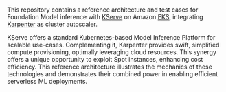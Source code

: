 #

This repository contains a reference architecture and test cases for Foundation Model inference with [KServe](https://github.com/kserve/kserve) on Amazon [EKS](https://aws.amazon.com/eks/), integrating [Karpenter](https://github.com/aws/karpenter-provider-aws) as cluster autoscaler.

KServe offers a standard Kubernetes-based Model Inference Platform for scalable use-cases. Complementing it, Karpenter provides swift, simplified compute provisioning, optimally leveraging cloud resources. This synergy offers a unique opportunity to exploit Spot instances, enhancing cost efficiency. This reference architecture illustrates the mechanics of these technologies and demonstrates their combined power in enabling efficient serverless ML deployments.

